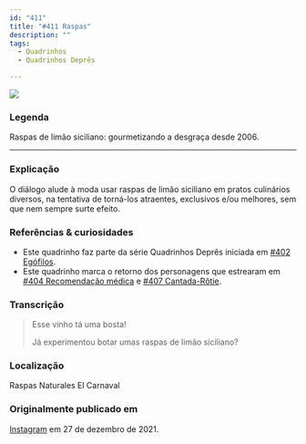 ```yaml
---
id: "411"
title: "#411 Raspas"
description: ""
tags:
  - Quadrinhos
  - Quadrinhos Deprês

---
```


![](https://bebiodicionario-com.s3.amazonaws.com/media/posts/202112/270184420_2960888440830569_3853567632899774977_n_17931702247916253.jpg)

### Legenda

Raspas de limão siciliano: gourmetizando a desgraça desde 2006.

---

### Explicação

O diálogo alude à moda usar raspas de limão siciliano em pratos culinários diversos, na tentativa de torná-los atraentes, exclusivos e/ou melhores, sem que nem sempre surte efeito.

### Referências & curiosidades

- Este quadrinho faz parte da série Quadrinhos Deprês iniciada em [#402 Egófilos](bod402/).
- Este quadrinho marca o retorno dos personagens que estrearam em [#404 Recomendação médica](404) e [#407 Cantada-Rôtie](407).

### Transcrição

> Esse vinho tá uma bosta!
>
> Já experimentou botar umas raspas de limão siciliano?

### Localização

Raspas Naturales El Carnaval

### Originalmente publicado em

[Instagram](https://www.instagram.com/p/CX_5YnMrdaV/) em 27 de dezembro de 2021.
